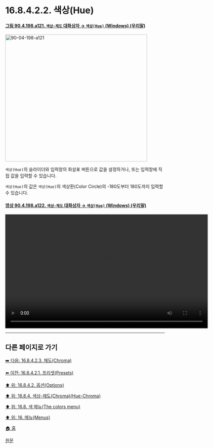 # 16.8.4.2.2. 색상(Hue)

<a id="90-04-198-a121"></a>

#### [그림 90.4.198.a121. `색상-채도` 대화상자 → `색상(Hue)` (Windows) (우리말)](./90-04-0198-hue_chroma.md#90-04-198-a121)
<img width="448" height="402" alt="90-04-198-a121" src="https://github.com/user-attachments/assets/1c9f3b9e-21f2-4723-aee2-09b2c74a9858" />

`색상(Hue)`의 슬라이더와 입력창의 화살표 버튼으로 값을 설정하거나, 또는 입력창에 직접 값을 입력할 수 있습니다.

`색상(Hue)`의 값은 `색상(Hue)`의 색상환(Color Circle)의 -180도부터 180도까지 입력할 수 있습니다.

<a id="90-04-198-a122"></a>

#### [영상 90.4.198.a122. `색상-채도` 대화상자 → `색상(Hue)` (Windows) (우리말)](./90-04-0198-hue_chroma.md#90-04-198-a122)
<video controls="controls" width="640" height="360" src="https://github.com/user-attachments/assets/7eda4289-9c8d-4b4d-a8b9-669fca8163a7"></video>

***

## 다른 페이지로 가기

[➡️ 다음: 16.8.4.2.3. 채도(Chroma)](./16-08-04-02-03-chroma.md)

[⬅️ 이전: 16.8.4.2.1. 프리셋(Presets)](./16-08-04-02-01-presets.md)

[⬆️ 위: 16.8.4.2. 옵션(Options)](./16-08-04-02-00-options.md)

[⬆️ 위: 16.8.4. 색상-채도(Chroma)(Hue-Chroma)](./16-08-04-00-hue-chroma.md)

[⬆️ 위: 16.8. 색 메뉴(The colors menu)](./16-08-00-the-colors-menu.md)

[⬆️ 위: 16. 메뉴(Menus)](./16-00-menus.md)

[🏠 홈](./00-home.md)

[원문](https://docs.gimp.org/2.10/ko/gimp-filter-hue-chroma.html#idm30719)